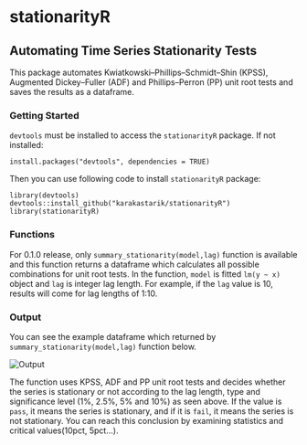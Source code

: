 # stationarityR

## Automating Time Series Stationarity Tests

This package automates Kwiatkowski–Phillips–Schmidt–Shin (KPSS), Augmented Dickey–Fuller (ADF) and Phillips–Perron (PP) unit root tests and saves the results as a dataframe.

### Getting Started

```devtools``` must be installed to access the ```stationarityR``` package. If not installed:

```
install.packages("devtools", dependencies = TRUE) 
```
Then you can use following code to install ```stationarityR``` package:
```
library(devtools)
devtools::install_github("karakastarik/stationarityR")
library(stationarityR)
```
### Functions

For 0.1.0 release, only ```summary_stationarity(model,lag)``` function is available and this function returns a dataframe which calculates all possible combinations for unit root tests. In the function, ```model``` is fitted ```lm(y ~ x)``` object and ```lag``` is integer lag length. For example, if the ```lag``` value is 10, results will come for lag lengths of 1:10.

### Output

You can see the example dataframe which returned by ```summary_stationarity(model,lag)``` function below.

![Output](https://github.com/karakastarik/stationarityR/blob/master/www/output.PNG)

The function uses KPSS, ADF and PP unit root tests and decides whether the series is stationary or not according to the lag length, type and significance level (1%, 2.5%, 5% and 10%) as seen above. If the value is ```pass```, it means the series is stationary, and if it is ```fail```, it means the series is not stationary. You can reach this conclusion by examining statistics and critical values(10pct, 5pct...).
